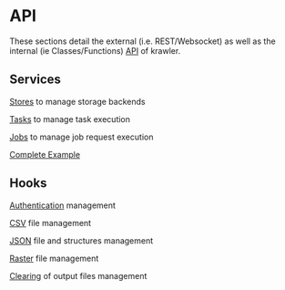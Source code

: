 # API

These sections detail the external (i.e. REST/Websocket) as well as the internal (ie Classes/Functions) [API](https://en.wikipedia.org/wiki/Application_programming_interface) of krawler.

## Services

[Stores](./SERVICES.MD#stores) to manage storage backends

[Tasks](./SERVICES.MD#tasks) to manage task execution

[Jobs](./SERVICES.MD#jobs) to manage job request execution

[Complete Example](./SERVICES.MD#complete-example)

## Hooks

[Authentication](./HOOKS.MD#authentication) management

[CSV](./HOOKS.MD#csv) file management

[JSON](./HOOKS.MD#json) file and structures management

[Raster](./HOOKS.MD#raster) file management

[Clearing](./HOOKS.MD#clearing) of output files management
